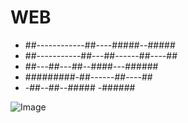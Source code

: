 # WEB

* ##------------##----#####--#####
* ##-----------##---##------##----##
* ##---##---##--####---######
* #########-##------##----##
* -##--##--##### -######

![Image](https://drscdn.500px.org/photo/226527545/q%3D80_m%3D2000/v2?webp=true&sig=58d5baf1a43059dc614a1f65f7cb858bd2306ddf85ba6c8561c4a3ab8bf6138f)
